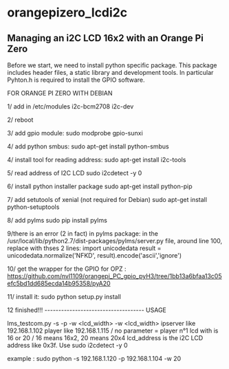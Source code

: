 # orangepizero_lcdi2c
Managing an i2C LCD 16x2 with an Orange Pi Zero
----
Before we start, we need to install python specific package. This package includes header files, a static library and development tools. In particular Pyhton.h is required to install the GPIO software.

FOR ORANGE PI ZERO WITH DEBIAN

1/ add in /etc/modules 
i2c-bcm2708
i2c-dev

2/ reboot

3/ add gpio module:
sudo modprobe gpio-sunxi 

4/ add python smbus:
sudo apt-get install python-smbus

4/ install tool for reading address:
sudo apt-get install i2c-tools

5/ read address of I2C LCD
sudo i2cdetect -y 0

6/ install python installer package
sudo apt-get install python-pip 

7/ add setutools of xenial (not required for Debian)
sudo apt-get install python-setuptools

8/ add pylms
sudo pip install pylms

9/there is an error (2 in fact) in pylms package:
in the /usr/local/lib/python2.7/dist-packages/pylms/server.py file, around line 100, replace with thses 2 lines:
 import unicodedata
 result = unicodedata.normalize('NFKD', result).encode('ascii','ignore')

10/ get the wrapper for the GPIO for OPZ :
https://github.com/nvl1109/orangepi_PC_gpio_pyH3/tree/1bb13a6bfaa13c05efc5bd1dd685ecda14b95358/pyA20

11/ install it:
sudo python setup.py install

12 finished!!!
------------------------------------ USAGE

lms_testcom.py
  -s <ipserver>
  -p <ipplayer>
  -w <lcd_width>
  -w <lcd_width>
    ipserver like 192.168.1.102
    player like 192.168.1.115 / no parameter = player n°1
    lcd with is 16 or 20 / 16 means 16x2, 20 means 20x4
    lcd_address is the i2C LCD address like 0x3f. Use sudo i2cdetect -y 0

example : sudo python -s 192.168.1.120 -p 192.168.1.104 -w 20
